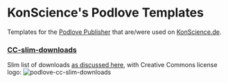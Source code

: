 # KonScience's Podlove Templates
Templates for the [Podlove Publisher](https://github.com/podlove/podlove-publisher/#podlove-podcast-publisher) that are/were used on [KonScience.de](http://www.konscience.de).


### [CC-slim-downloads](CC-slim-downloads.twig)

Slim list of downloads [as discussed here](https://sendegate.de/t/1656/11), with Creative Commons license logo:
![podlove-cc-slim-downloads](https://cloud.githubusercontent.com/assets/9948149/11153737/2ce4509c-8a3b-11e5-9e44-6bd58ab7c9f5.png)

